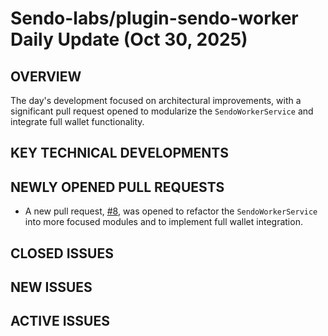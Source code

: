 # Sendo-labs/plugin-sendo-worker Daily Update (Oct 30, 2025)
## OVERVIEW 
The day's development focused on architectural improvements, with a significant pull request opened to modularize the `SendoWorkerService` and integrate full wallet functionality.

## KEY TECHNICAL DEVELOPMENTS

## NEWLY OPENED PULL REQUESTS
- A new pull request, [#8](https://github.com/Sendo-labs/plugin-sendo-worker/pull/8), was opened to refactor the `SendoWorkerService` into more focused modules and to implement full wallet integration.

## CLOSED ISSUES

## NEW ISSUES

## ACTIVE ISSUES